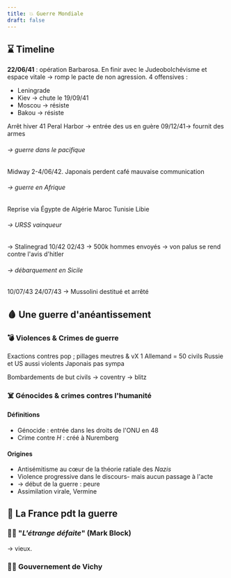 ```yaml
---
title: 💥 Guerre Mondiale
draft: false
---
```

## ⌛️ Timeline
**22/06/41** : opération Barbarosa. En finir avec le Judeobolchévisme et espace vitale -> romp le pacte de non agression. 4 offensives :
- Leningrade
- Kiev -> chute le 19/09/41
- Moscou -> résiste
- Bakou -> résiste

Arrêt hiver 41
Peral Harbor -> entrée des us en guère 09/12/41-> fournit des armes
###### -> guerre dans le pacifique
Midway 2-4/06/42. Japonais perdent café mauvaise communication
###### -> guerre en Afrique
Reprise via Égypte de Algérie Maroc Tunisie Libie
###### -> URSS vainqueur
-> Stalinegrad 10/42 02/43 
-> 500k hommes envoyés
-> von palus se rend contre l'avis d'hitler
###### -> débarquement en Sicile 
10/07/43
24/07/43 -> Mussolini destitué et arrêté

## 🩸 Une guerre d'anéantissement
### 💣 Violences & Crimes de guerre
Exactions contres pop ; pillages meutres & vX
1 Allemand = 50 civils
Russie et US aussi violents
Japonais pas sympa

Bombardements de but civils -> coventry -> blitz

### ☠️ Génocides & crimes contres  l'humanité
#### Définitions
- Génocide : entrée dans les droits de l'ONU en 48
- Crime contre $H$ : créé à Nuremberg
#### Origines
- Antisémitisme au cœur de la théorie ratiale des $Nazis$
- Violence progressive dans le discours- mais aucun passage à l'acte
- -> début de la guerre : peure
- Assimilation virale, Vermine

## 🥖 La France pdt la guerre
### 🤷‍♂️ "*L'étrange défaite*" (Mark Block)
-> vieux.

### 🧙‍♂️ Gouvernement de Vichy 